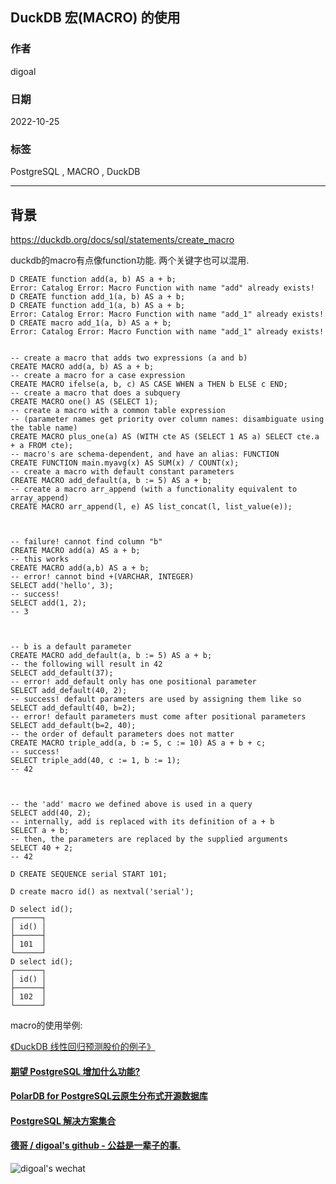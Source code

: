 ## DuckDB 宏(MACRO) 的使用   
                          
### 作者                          
digoal                          
                          
### 日期                          
2022-10-25                         
                          
### 标签                          
PostgreSQL , MACRO , DuckDB     
                          
----                          
                          
## 背景             
https://duckdb.org/docs/sql/statements/create_macro  
  
  
duckdb的macro有点像function功能. 两个关键字也可以混用.    
  
```  
D CREATE function add(a, b) AS a + b;  
Error: Catalog Error: Macro Function with name "add" already exists!  
D CREATE function add_1(a, b) AS a + b;  
D CREATE function add_1(a, b) AS a + b;  
Error: Catalog Error: Macro Function with name "add_1" already exists!  
D CREATE macro add_1(a, b) AS a + b;  
Error: Catalog Error: Macro Function with name "add_1" already exists!  
  
  
-- create a macro that adds two expressions (a and b)  
CREATE MACRO add(a, b) AS a + b;  
-- create a macro for a case expression  
CREATE MACRO ifelse(a, b, c) AS CASE WHEN a THEN b ELSE c END;  
-- create a macro that does a subquery  
CREATE MACRO one() AS (SELECT 1);  
-- create a macro with a common table expression  
-- (parameter names get priority over column names: disambiguate using the table name)  
CREATE MACRO plus_one(a) AS (WITH cte AS (SELECT 1 AS a) SELECT cte.a + a FROM cte);  
-- macro's are schema-dependent, and have an alias: FUNCTION  
CREATE FUNCTION main.myavg(x) AS SUM(x) / COUNT(x);  
-- create a macro with default constant parameters  
CREATE MACRO add_default(a, b := 5) AS a + b;  
-- create a macro arr_append (with a functionality equivalent to array_append)  
CREATE MACRO arr_append(l, e) AS list_concat(l, list_value(e));  
  
  
  
-- failure! cannot find column "b"  
CREATE MACRO add(a) AS a + b;  
-- this works  
CREATE MACRO add(a,b) AS a + b;  
-- error! cannot bind +(VARCHAR, INTEGER)  
SELECT add('hello', 3);  
-- success!  
SELECT add(1, 2);  
-- 3  
  
  
  
-- b is a default parameter  
CREATE MACRO add_default(a, b := 5) AS a + b;  
-- the following will result in 42  
SELECT add_default(37);  
-- error! add_default only has one positional parameter  
SELECT add_default(40, 2);  
-- success! default parameters are used by assigning them like so  
SELECT add_default(40, b=2);  
-- error! default parameters must come after positional parameters  
SELECT add_default(b=2, 40);  
-- the order of default parameters does not matter  
CREATE MACRO triple_add(a, b := 5, c := 10) AS a + b + c;  
-- success!  
SELECT triple_add(40, c := 1, b := 1);  
-- 42  
  
  
  
-- the 'add' macro we defined above is used in a query  
SELECT add(40, 2);  
-- internally, add is replaced with its definition of a + b  
SELECT a + b;  
-- then, the parameters are replaced by the supplied arguments  
SELECT 40 + 2;  
-- 42  
```  
   
```
D CREATE SEQUENCE serial START 101;

D create macro id() as nextval('serial');

D select id();
┌──────┐
│ id() │
├──────┤
│ 101  │
└──────┘
D select id();
┌──────┐
│ id() │
├──────┤
│ 102  │
└──────┘
```
  
  
  
macro的使用举例:    
  
[《DuckDB 线性回归预测股价的例子》](../202209/20220902_01.md)    
  
  
#### [期望 PostgreSQL 增加什么功能?](https://github.com/digoal/blog/issues/76 "269ac3d1c492e938c0191101c7238216")
  
  
#### [PolarDB for PostgreSQL云原生分布式开源数据库](https://github.com/ApsaraDB/PolarDB-for-PostgreSQL "57258f76c37864c6e6d23383d05714ea")
  
  
#### [PostgreSQL 解决方案集合](https://yq.aliyun.com/topic/118 "40cff096e9ed7122c512b35d8561d9c8")
  
  
#### [德哥 / digoal's github - 公益是一辈子的事.](https://github.com/digoal/blog/blob/master/README.md "22709685feb7cab07d30f30387f0a9ae")
  
  
![digoal's wechat](../pic/digoal_weixin.jpg "f7ad92eeba24523fd47a6e1a0e691b59")
  
